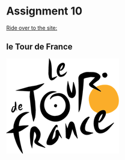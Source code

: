 # Assignment 10
[Ride over to the site:](https://bridgerfiore.github.io/MART341-WebDesign/Assignment_10/)
## le Tour de France
![TDF logo](./Images/Le_Tour_de_France-logo-3C8D45948C-seeklogo.com.png)